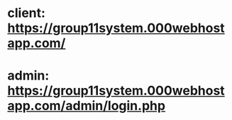 # client: https://group11system.000webhostapp.com/
# admin: https://group11system.000webhostapp.com/admin/login.php
